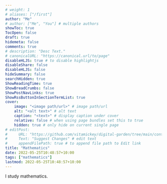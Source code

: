 ```yaml
---
# weight: 1
# aliases: ["/first"]
author: "Me"
# author: ["Me", "You"] # multiple authors
showToc: true
TocOpen: false
draft: true
hidemeta: false
comments: true
# description: "Desc Text."
# canonicalURL: "https://canonical.url/to/page"
disableHLJS: true # to disable highlightjs
disableShare: false
disableHLJS: false
hideSummary: false
searchHidden: true
ShowReadingTime: true
ShowBreadCrumbs: false
ShowPostNavLinks: true
ShowRssButtonInSectionTermList: true
cover:
    image: "<image path/url>" # image path/url
    alt: "<alt text>" # alt text
    caption: "<text>" # display caption under cover
    relative: false # when using page bundles set this to true
    hidden: true # only hide on current single page
# editPost:
#     URL: "https://github.com/vitamickey/digital-garden/tree/main/content"
#     Text: "Suggest Changes" # edit text
#     appendFilePath: true # to append file path to Edit link
title: "Mathematics"
date: 2022-05-25T10:48:57+10:00
tags: ["mathematics"]
lastmod: 2022-05-25T10:48:57+10:00
---
```


I study mathematics.
